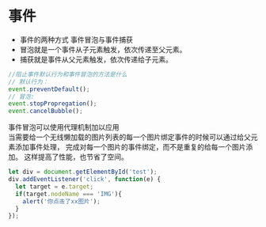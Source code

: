 # 事件

* 事件的两种方式 事件冒泡与事件捕获
* 冒泡就是一个事件从子元素触发，依次传递至父元素。
* 捕获就是事件从父元素触发，依次传递给子元素。

```js
//阻止事件默认行为和事件冒泡的方法是什么
// 默认行为：
event.preventDefault();
// 冒泡:
event.stopPropregation();
event.cancelBubble();
```

事件冒泡可以使用代理机制加以应用  
当需要给一个无线懒加载的图片列表的每一个图片绑定事件的时候可以通过给父元素添加事件处理，
完成对每一个图片的事件绑定，而不是重复的给每一个图片添加。
这样提高了性能，也节省了空间。

```js
let div = document.getElementById('test');
div.addEventListener('click', function(e) {
  let target = e.target;
  if(target.nodeName === 'IMG'){
    alert('你点击了xx图片');
  }
});

```